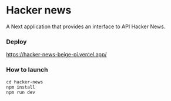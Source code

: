 # Hacker news

A Next application that provides an interface to API Hacker News.

### Deploy
https://hacker-news-beige-pi.vercel.app/

### How to launch
```
cd hacker-news
npm install
npm run dev
```